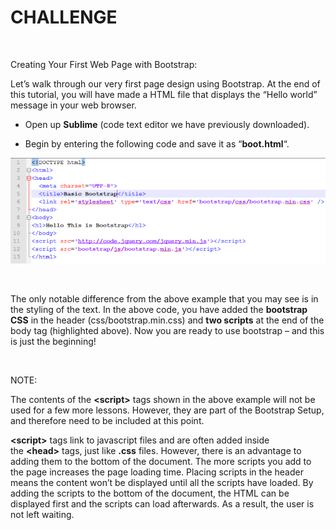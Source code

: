 CHALLENGE
=========

 

Creating Your First Web Page with Bootstrap:

Let’s walk through our very first page design using Bootstrap. At the end of
this tutorial, you will have made a HTML file that displays the “Hello world”
message in your web browser.

-   Open up **Sublime** (code text editor we have previously downloaded).

-   Begin by entering the following code and save it as “**boot.html**“.

![](img/img1.png)

 

The only notable difference from the above example that you may see is in the
styling of the text. In the above code, you have added the **bootstrap CSS** in
the header (css/bootstrap.min.css) and **two scripts** at the end of the body
tag (highlighted above). Now you are ready to use bootstrap – and this is just
the beginning!

 

NOTE:

The contents of the **\<script\>** tags shown in the above example will not be
used for a few more lessons. However, they are part of the Bootstrap Setup, and
therefore need to be included at this point.

**\<script\>** tags link to javascript files and are often added inside
the **\<head\>** tags, just like **.css** files. However, there is an advantage
to adding them to the bottom of the document. The more scripts you add to the
page increases the page loading time. Placing scripts in the header means the
content won’t be displayed until all the scripts have loaded. By adding the
scripts to the bottom of the document, the HTML can be displayed first and the
scripts can load afterwards. As a result, the user is not left waiting.
